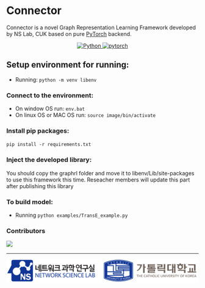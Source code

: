 # Connector
Connector is a novel Graph Representation Learning Framework developed by NS Lab, CUK based on pure [PyTorch](https://github.com/pytorch/pytorch) backend. 

<p align=center>
  <a href="https://www.python.org/downloads/release/python-360/">
    <img src="https://img.shields.io/badge/Python->=3.6-3776AB?logo=python&style=flat-square" alt="Python">
  </a>    
  <a href="https://github.com/pytorch/pytorch">
    <img src="https://img.shields.io/badge/PyTorch->=1.4-FF6F00?logo=pytorch&style=flat-square" alt="pytorch">
  </a>       
</p>

## Setup environment for running:

- Running: `python -m venv libenv`

### Connect to the environment:

- On window OS run: `env.bat`
- On linux OS or MAC OS run: `source image/bin/activate`

### Install pip packages:

`pip install -r requirements.txt`

### Inject the developed library: 
You should copy the graphrl folder and move it to libenv/Lib/site-packages to use this framework this time.
Reseacher members will update this part after publishing this library

### To build model:

- Running `python examples/TransE_example.py`

### Contributors

<a href="https://github.com/NSLab-CUK/GraphRL/graphs/contributors">
  <img src="https://contrib.rocks/image?repo=NSLab-CUK/connector" />
</a>

<br>

***

<a href="https://nslab-cuk.github.io/"><img src="https://github.com/NSLab-CUK/NSLab-CUK/raw/main/Logo_Dual_Wide.png"/></a>
